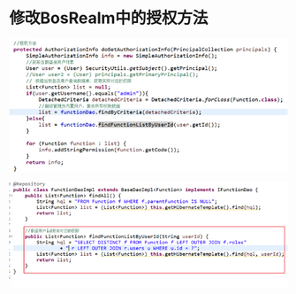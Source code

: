 # 修改BosRealm中的授权方法

![](../../../.gitbook/assets/image%20%2861%29.png)

![](../../../.gitbook/assets/image%20%28245%29.png)

